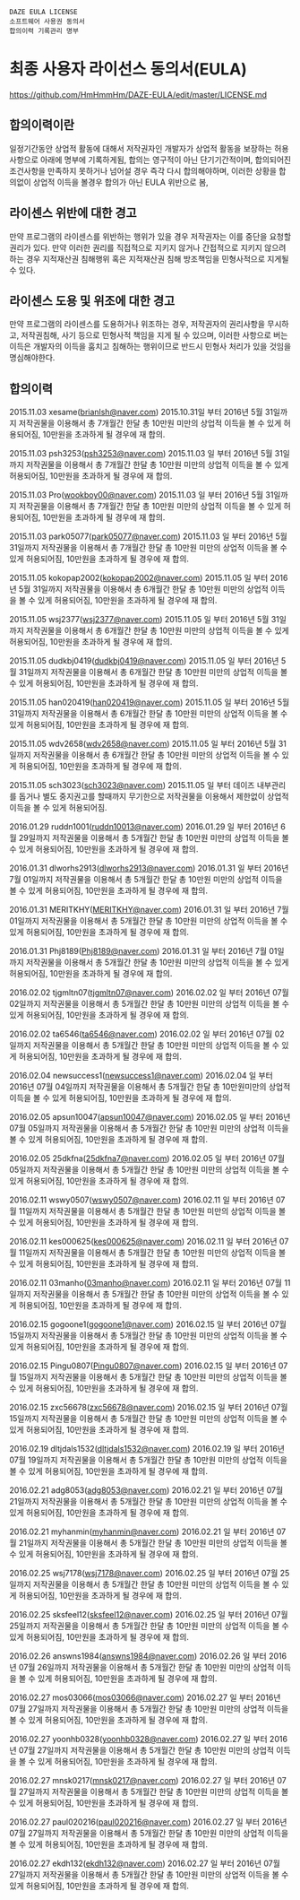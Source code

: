     DAZE EULA LICENSE
    소프트웨어 사용권 동의서
    합의이력 기록관리 명부

최종 사용자 라이선스 동의서(EULA)
=================
https://github.com/HmHmmHm/DAZE-EULA/edit/master/LICENSE.md

합의이력이란
-----------------------------
일정기간동안 상업적 활동에 대해서 저작권자인 개발자가 상업적 활동을 보장하는 허용사항으로 아래에 명부에 기록하게됨, 합의는 영구적이 아닌 단기기간적이며, 합의되어진 조건사항을 만족하지 못하거나 넘어설 경우 즉각 다시 합의해야하며, 이러한 상황을 합의없이 상업적 이득을 볼경우 합의가 아닌 EULA 위반으로 봄,

라이센스 위반에 대한 경고
-----------------------------
만약 프로그램의 라이센스를 위반하는 행위가 있을 경우 저작권자는 이를 중단을 요청할 권리가 있다. 만약 이러한 권리를 직접적으로 지키지 않거나 간접적으로 지키지 않으려 하는 경우 지적재산권 침해행위 혹은 지적재산권 침해 방조책임을 민형사적으로 지게될 수 있다.

라이센스 도용 및 위조에  대한 경고
----------------------------
만약 프로그램의 라이센스를 도용하거나 위조하는 경우, 저작권자의 권리사항을 무시하고, 저작권침해, 사기 등으로 민형사적 책임을 지게 될 수 있으며, 이러한 사항으로 버는 이득은 개발자의 이득을 훔치고 침해하는 행위이므로 반드시 민형사 처리가 있을 것임을 명심해야한다.

합의이력
-----------------------------
2015.11.03 xesame(brianlsh@naver.com) 2015.10.31일 부터 2016년 5월 31일까지 저작권물을 이용해서 총 7개월간 한달 총 10만원 미만의 상업적 이득을 볼 수 있게 허용되어짐, 10만원을 초과하게 될 경우에 재 합의.

2015.11.03 psh3253(psh3253@naver.com) 2015.11.03 일 부터 2016년 5월 31일까지 저작권물을 이용해서 총 7개월간 한달 총 10만원 미만의 상업적 이득을 볼 수 있게 허용되어짐, 10만원을 초과하게 될 경우에 재 합의.

2015.11.03 Pro(wookboy00@naver.com) 2015.11.03 일 부터 2016년 5월 31일까지 저작권물을 이용해서 총 7개월간 한달 총 10만원 미만의 상업적 이득을 볼 수 있게 허용되어짐, 10만원을 초과하게 될 경우에 재 합의.

2015.11.03 park05077(park05077@naver.com) 2015.11.03 일 부터 2016년 5월 31일까지 저작권물을 이용해서 총 7개월간 한달 총 10만원 미만의 상업적 이득을 볼 수 있게 허용되어짐, 10만원을 초과하게 될 경우에 재 합의.

2015.11.05 kokopap2002(kokopap2002@naver.com) 2015.11.05 일 부터 2016년 5월 31일까지 저작권물을 이용해서 총 6개월간 한달 총 10만원 미만의 상업적 이득을 볼 수 있게 허용되어짐, 10만원을 초과하게 될 경우에 재 합의.

2015.11.05 wsj2377(wsj2377@naver.com) 2015.11.05 일 부터 2016년 5월 31일까지 저작권물을 이용해서 총 6개월간 한달 총 10만원 미만의 상업적 이득을 볼 수 있게 허용되어짐, 10만원을 초과하게 될 경우에 재 합의.

2015.11.05 dudkbj0419(dudkbj0419@naver.com) 2015.11.05 일 부터 2016년 5월 31일까지 저작권물을 이용해서 총 6개월간 한달 총 10만원 미만의 상업적 이득을 볼 수 있게 허용되어짐, 10만원을 초과하게 될 경우에 재 합의.

2015.11.05 han020419(han020419@naver.com) 2015.11.05 일 부터 2016년 5월 31일까지 저작권물을 이용해서 총 6개월간 한달 총 10만원 미만의 상업적 이득을 볼 수 있게 허용되어짐, 10만원을 초과하게 될 경우에 재 합의.

2015.11.05 wdv2658(wdv2658@naver.com) 2015.11.05 일 부터 2016년 5월 31일까지 저작권물을 이용해서 총 6개월간 한달 총 10만원 미만의 상업적 이득을 볼 수 있게 허용되어짐, 10만원을 초과하게 될 경우에 재 합의.

2015.11.05 sch3023(sch3023@naver.com) 2015.11.05 일 부터 데이즈 내부관리를 돕거나 별도 중지권고를 할때까지 무기한으로 저작권물을 이용해서 제한없이 상업적 이득을 볼 수 있게 허용되어짐.

2016.01.29 ruddn1001(ruddn10013@naver.com) 2016.01.29 일 부터 2016년 6월 29일까지 저작권물을 이용해서 총 5개월간 한달 총 10만원 미만의 상업적 이득을 볼 수 있게 허용되어짐, 10만원을 초과하게 될 경우에 재 합의.

2016.01.31 dlworhs2913(dlworhs2913@naver.com) 2016.01.31 일 부터 2016년 7월 01일까지 저작권물을 이용해서 총 5개월간 한달 총 10만원 미만의 상업적 이득을 볼 수 있게 허용되어짐, 10만원을 초과하게 될 경우에 재 합의.

2016.01.31 MERITKHY(MERITKHY@naver.com) 2016.01.31 일 부터 2016년 7월 01일까지 저작권물을 이용해서 총 5개월간 한달 총 10만원 미만의 상업적 이득을 볼 수 있게 허용되어짐, 10만원을 초과하게 될 경우에 재 합의.

2016.01.31 Phj8189(Phj8189@naver.com) 2016.01.31 일 부터 2016년 7월 01일까지 저작권물을 이용해서 총 5개월간 한달 총 10만원 미만의 상업적 이득을 볼 수 있게 허용되어짐, 10만원을 초과하게 될 경우에 재 합의.

2016.02.02 tjgmltn07(tjgmltn07@naver.com) 2016.02.02 일 부터 2016년 07월 02일까지 저작권물을 이용해서 총 5개월간 한달 총 10만원 미만의 상업적 이득을 볼 수 있게 허용되어짐, 10만원을 초과하게 될 경우에 재 합의.

2016.02.02 ta6546(ta6546@naver.com) 2016.02.02 일 부터 2016년 07월 02일까지 저작권물을 이용해서 총 5개월간 한달 총 10만원 미만의 상업적 이득을 볼 수 있게 허용되어짐, 10만원을 초과하게 될 경우에 재 합의.

2016.02.04 newsuccess1(newsuccess1@naver.com) 2016.02.04 일 부터 2016년 07월 04일까지 저작권물을 이용해서 총 5개월간 한달 총 10만원미만의 상업적 이득을 볼 수 있게 허용되어짐, 10만원을 초과하게 될 경우에 재 합의.

2016.02.05 apsun10047(apsun10047@naver.com) 2016.02.05 일 부터 2016년 07월 05일까지 저작권물을 이용해서 총 5개월간 한달 총 10만원 미만의 상업적 이득을 볼 수 있게 허용되어짐, 10만원을 초과하게 될 경우에 재 합의.

2016.02.05 25dkfna(25dkfna7@naver.com) 2016.02.05 일 부터 2016년 07월 05일까지 저작권물을 이용해서 총 5개월간 한달 총 10만원 미만의 상업적 이득을 볼 수 있게 허용되어짐, 10만원을 초과하게 될 경우에 재 합의.

2016.02.11 wswy0507(wswy0507@naver.com) 2016.02.11 일 부터 2016년 07월 11일까지 저작권물을 이용해서 총 5개월간 한달 총 10만원 미만의 상업적 이득을 볼 수 있게 허용되어짐, 10만원을 초과하게 될 경우에 재 합의.

2016.02.11 kes000625(kes000625@naver.com) 2016.02.11 일 부터 2016년 07월 11일까지 저작권물을 이용해서 총 5개월간 한달 총 10만원 미만의 상업적 이득을 볼 수 있게 허용되어짐, 10만원을 초과하게 될 경우에 재 합의.

2016.02.11 03manho(03manho@naver.com) 2016.02.11 일 부터 2016년 07월 11일까지 저작권물을 이용해서 총 5개월간 한달 총 10만원 미만의 상업적 이득을 볼 수 있게 허용되어짐, 10만원을 초과하게 될 경우에 재 합의.

2016.02.15 gogoone1(gogoone1@naver.com) 2016.02.15 일 부터 2016년 07월 15일까지 저작권물을 이용해서 총 5개월간 한달 총 10만원 미만의 상업적 이득을 볼 수 있게 허용되어짐, 10만원을 초과하게 될 경우에 재 합의.

2016.02.15 Pingu0807(Pingu0807@naver.com) 2016.02.15 일 부터 2016년 07월 15일까지 저작권물을 이용해서 총 5개월간 한달 총 10만원 미만의 상업적 이득을 볼 수 있게 허용되어짐, 10만원을 초과하게 될 경우에 재 합의.

2016.02.15 zxc56678(zxc56678@naver.com) 2016.02.15 일 부터 2016년 07월 15일까지 저작권물을 이용해서 총 5개월간 한달 총 10만원 미만의 상업적 이득을 볼 수 있게 허용되어짐, 10만원을 초과하게 될 경우에 재 합의.

2016.02.19 dltjdals1532(dltjdals1532@naver.com) 2016.02.19 일 부터 2016년 07월 19일까지 저작권물을 이용해서 총 5개월간 한달 총 10만원 미만의 상업적 이득을 볼 수 있게 허용되어짐, 10만원을 초과하게 될 경우에 재 합의.

2016.02.21 adg8053(adg8053@naver.com) 2016.02.21 일 부터 2016년 07월 21일까지 저작권물을 이용해서 총 5개월간 한달 총 10만원 미만의 상업적 이득을 볼 수 있게 허용되어짐, 10만원을 초과하게 될 경우에 재 합의.

2016.02.21 myhanmin(myhanmin@naver.com) 2016.02.21 일 부터 2016년 07월 21일까지 저작권물을 이용해서 총 5개월간 한달 총 10만원 미만의 상업적 이득을 볼 수 있게 허용되어짐, 10만원을 초과하게 될 경우에 재 합의.

2016.02.25 wsj7178(wsj7178@naver.com) 2016.02.25 일 부터 2016년 07월 25일까지 저작권물을 이용해서 총 5개월간 한달 총 10만원 미만의 상업적 이득을 볼 수 있게 허용되어짐, 10만원을 초과하게 될 경우에 재 합의.

2016.02.25 sksfeel12(sksfeel12@naver.com) 2016.02.25 일 부터 2016년 07월 25일까지 저작권물을 이용해서 총 5개월간 한달 총 10만원 미만의 상업적 이득을 볼 수 있게 허용되어짐, 10만원을 초과하게 될 경우에 재 합의.

2016.02.26 answns1984(answns1984@naver.com) 2016.02.26 일 부터 2016년 07월 26일까지 저작권물을 이용해서 총 5개월간 한달 총 10만원 미만의 상업적 이득을 볼 수 있게 허용되어짐, 10만원을 초과하게 될 경우에 재 합의.

2016.02.27 mos03066(mos03066@naver.com) 2016.02.27 일 부터 2016년 07월 27일까지 저작권물을 이용해서 총 5개월간 한달 총 10만원 미만의 상업적 이득을 볼 수 있게 허용되어짐, 10만원을 초과하게 될 경우에 재 합의.

2016.02.27 yoonhb0328(yoonhb0328@naver.com) 2016.02.27 일 부터 2016년 07월 27일까지 저작권물을 이용해서 총 5개월간 한달 총 10만원 미만의 상업적 이득을 볼 수 있게 허용되어짐, 10만원을 초과하게 될 경우에 재 합의.

2016.02.27 mnsk0217(mnsk0217@naver.com) 2016.02.27 일 부터 2016년 07월 27일까지 저작권물을 이용해서 총 5개월간 한달 총 10만원 미만의 상업적 이득을 볼 수 있게 허용되어짐, 10만원을 초과하게 될 경우에 재 합의.

2016.02.27 paul020216(paul020216@naver.com) 2016.02.27 일 부터 2016년 07월 27일까지 저작권물을 이용해서 총 5개월간 한달 총 10만원 미만의 상업적 이득을 볼 수 있게 허용되어짐, 10만원을 초과하게 될 경우에 재 합의.

2016.02.27 ekdh132(ekdh132@naver.com) 2016.02.27 일 부터 2016년 07월 27일까지 저작권물을 이용해서 총 5개월간 한달 총 10만원 미만의 상업적 이득을 볼 수 있게 허용되어짐, 10만원을 초과하게 될 경우에 재 합의.
